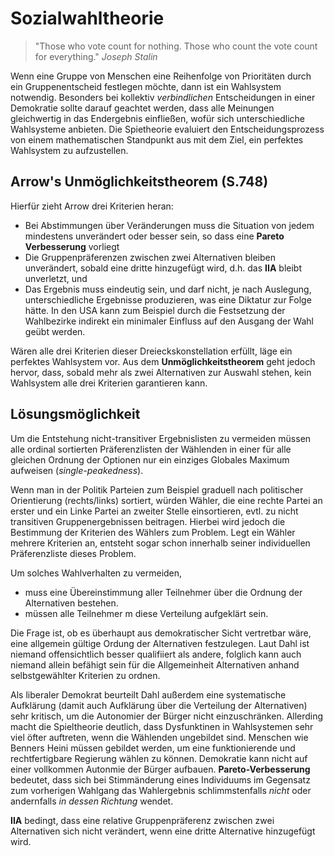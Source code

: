 # Sozialwahltheorie

> "Those who vote count for nothing.
> Those who count the vote count for everything."
> *Joseph Stalin*

Wenn eine Gruppe von Menschen eine Reihenfolge von Prioritäten durch ein Gruppenentscheid festlegen möchte, dann ist ein Wahlsystem notwendig.
Besonders bei kollektiv *verbindlichen* Entscheidungen in einer Demokratie sollte darauf geachtet werden, dass alle Meinungen gleichwertig in das Endergebnis einfließen, wofür sich unterschiedliche Wahlsysteme anbieten.
Die Spietheorie evaluiert den Entscheidungsprozess von einem mathematischen Standpunkt aus mit dem Ziel, ein perfektes Wahlsystem zu aufzustellen.

## Arrow's Unmöglichkeitstheorem (S.748)

Hierfür zieht Arrow drei Kriterien heran:
- Bei Abstimmungen über Veränderungen muss die Situation von jedem mindestens unverändert oder besser sein, so dass eine **Pareto Verbesserung** vorliegt
- Die Gruppenpräferenzen zwischen zwei Alternativen bleiben unverändert, sobald eine dritte hinzugefügt wird, d.h. das **IIA** bleibt unverletzt, und
- Das Ergebnis muss eindeutig sein, und darf nicht, je nach Auslegung, unterschiedliche Ergebnisse produzieren, was eine Diktatur zur Folge hätte.
In den USA kann zum Beispiel durch die Festsetzung der Wahlbezirke indirekt ein minimaler Einfluss auf den Ausgang der Wahl geübt werden.

Wären alle drei Kriterien dieser Dreieckskonstellation erfüllt, läge ein perfektes Wahlsystem vor.
Aus dem **Unmöglichkeitstheorem** geht jedoch hervor, dass, sobald mehr als zwei Alternativen zur Auswahl stehen, kein Wahlsystem alle drei Kriterien  garantieren kann.

## Lösungsmöglichkeit

Um die Entstehung nicht-transitiver Ergebnislisten zu vermeiden müssen alle ordinal sortierten Präferenzlisten der Wählenden in einer für alle gleichen  Ordnung der Optionen nur ein einziges Globales Maximum aufweisen (*single-peakedness*).

Wenn man in der Politik Parteien zum Beispiel graduell nach politischer Orientierung (rechts/links) sortiert, würden Wähler, die eine rechte Partei an erster und ein Linke Partei an zweiter Stelle einsortieren, evtl. zu nicht transitiven Gruppenergebnissen beitragen.
Hierbei wird jedoch die Bestimmung der Kriterien des Wählers zum Problem.
Legt ein Wähler mehrere Kriterien an, entsteht sogar schon innerhalb seiner individuellen Präferenzliste dieses Problem.

Um solches Wahlverhalten zu vermeiden,
- muss eine Übereinstimmung aller Teilnehmer über die Ordnung der Alternativen bestehen.
- müssen alle Teilnehmer m diese Verteilung aufgeklärt sein.


Die Frage ist, ob es überhaupt aus demokratischer Sicht vertretbar wäre, eine allgemein gültige Ordung der Alternativen festzulegen.
Laut Dahl ist niemand offensichtlich besser qualifiiert als andere, folglich kann auch niemand allein befähigt sein für die Allgemeinheit Alternativen anhand selbstgewählter Kriterien zu ordnen.
<!-- FIXME FB at MH: nobody (is) obviously more qualified than anyone else - Englisches Zitat behalten?  -->
Als liberaler Demokrat beurteilt Dahl außerdem eine systematische Aufklärung (damit auch Aufklärung über die Verteilung der Alternativen) sehr kritisch, um die Autonomier der Bürger nicht einzuschränken.
Allerding macht die Spieltheorie deutlich, dass Dysfunktinen in Wahlsystemen sehr viel öfter auftreten, wenn die Wählenden ungebildet sind.
Menschen wie Benners Heini müssen gebildet werden, um eine funktionierende und rechtfertigbare Regierung wählen zu können.
Demokratie kann nicht auf einer vollkommen Autonmie der Bürger aufbauen.
**Pareto-Verbesserung** bedeutet, dass sich bei Stimmänderung eines Individuums im Gegensatz zum vorherigen Wahlgang das Wahlergebnis schlimmstenfalls *nicht* oder andernfalls *in dessen Richtung* wendet.

**IIA** bedingt, dass eine relative Gruppenpräferenz zwischen zwei Alternativen sich nicht verändert, wenn eine dritte Alternative hinzugefügt wird.
